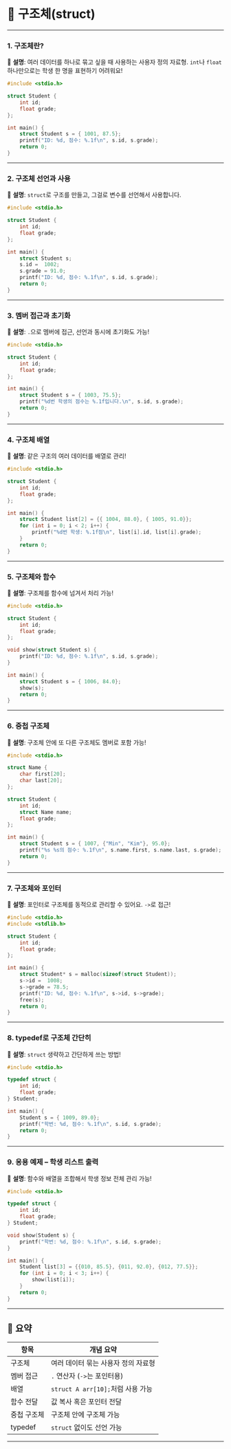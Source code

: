 
# 🌟 구조체(struct)
---

### 1. 구조체란?

📌 **설명**:
여러 데이터를 하나로 묶고 싶을 때 사용하는 사용자 정의 자료형.
`int`나 `float` 하나만으로는 학생 한 명을 표현하기 어려워요!

```c
#include <stdio.h>

struct Student {
    int id;
    float grade;
};

int main() {
    struct Student s = { 1001, 87.5};
    printf("ID: %d, 점수: %.1f\n", s.id, s.grade);
    return 0;
}
```

---

### 2. 구조체 선언과 사용

📌 **설명**:
`struct`로 구조를 만들고, 그걸로 변수를 선언해서 사용합니다.

```c
#include <stdio.h>

struct Student {
    int id;
    float grade;
};

int main() {
    struct Student s;
    s.id =  1002;
    s.grade = 91.0;
    printf("ID: %d, 점수: %.1f\n", s.id, s.grade);
    return 0;
}
```

---

### 3. 멤버 접근과 초기화

📌 **설명**:
`.`으로 멤버에 접근, 선언과 동시에 초기화도 가능!

```c
#include <stdio.h>

struct Student {
    int id;
    float grade;
};

int main() {
    struct Student s = { 1003, 75.5};
    printf("%d번 학생의 점수는 %.1f입니다.\n", s.id, s.grade);
    return 0;
}
```

---

### 4. 구조체 배열

📌 **설명**:
같은 구조의 여러 데이터를 배열로 관리!

```c
#include <stdio.h>

struct Student {
    int id;
    float grade;
};

int main() {
    struct Student list[2] = {{ 1004, 88.0}, { 1005, 91.0}};
    for (int i = 0; i < 2; i++) {
        printf("%d번 학생: %.1f점\n", list[i].id, list[i].grade);
    }
    return 0;
}
```

---

### 5. 구조체와 함수

📌 **설명**:
구조체를 함수에 넘겨서 처리 가능!

```c
#include <stdio.h>

struct Student {
    int id;
    float grade;
};

void show(struct Student s) {
    printf("ID: %d, 점수: %.1f\n", s.id, s.grade);
}

int main() {
    struct Student s = { 1006, 84.0};
    show(s);
    return 0;
}
```

---

### 6. 중첩 구조체

📌 **설명**:
구조체 안에 또 다른 구조체도 멤버로 포함 가능!

```c
#include <stdio.h>

struct Name {
    char first[20];
    char last[20];
};

struct Student {
    int id;
    struct Name name;
    float grade;
};

int main() {
    struct Student s = { 1007, {"Min", "Kim"}, 95.0};
    printf("%s %s의 점수: %.1f\n", s.name.first, s.name.last, s.grade);
    return 0;
}
```

---

### 7. 구조체와 포인터

📌 **설명**:
포인터로 구조체를 동적으로 관리할 수 있어요. `->`로 접근!

```c
#include <stdio.h>
#include <stdlib.h>

struct Student {
    int id;
    float grade;
};

int main() {
    struct Student* s = malloc(sizeof(struct Student));
    s->id =  1008;
    s->grade = 78.5;
    printf("ID: %d, 점수: %.1f\n", s->id, s->grade);
    free(s);
    return 0;
}
```

---

### 8. typedef로 구조체 간단히

📌 **설명**:
`struct` 생략하고 간단하게 쓰는 방법!

```c
#include <stdio.h>

typedef struct {
    int id;
    float grade;
} Student;

int main() {
    Student s = { 1009, 89.0};
    printf("학번: %d, 점수: %.1f\n", s.id, s.grade);
    return 0;
}
```

---

### 9. 응용 예제 – 학생 리스트 출력

📌 **설명**:
함수와 배열을 조합해서 학생 정보 전체 관리 가능!

```c
#include <stdio.h>

typedef struct {
    int id;
    float grade;
} Student;

void show(Student s) {
    printf("학번: %d, 점수: %.1f\n", s.id, s.grade);
}

int main() {
    Student list[3] = {{010, 85.5}, {011, 92.0}, {012, 77.5}};
    for (int i = 0; i < 3; i++) {
        show(list[i]);
    }
    return 0;
}
```

---

## 📌 요약

| 항목      | 개념 요약                       |
| ------- | --------------------------- |
| 구조체     | 여러 데이터 묶는 사용자 정의 자료형        |
| 멤버 접근   | `.` 연산자 (`->`는 포인터용)        |
| 배열      | `struct A arr[10];`처럼 사용 가능 |
| 함수 전달   | 값 복사 혹은 포인터 전달              |
| 중첩 구조체  | 구조체 안에 구조체 가능               |
| typedef | `struct` 없이도 선언 가능          |

---
